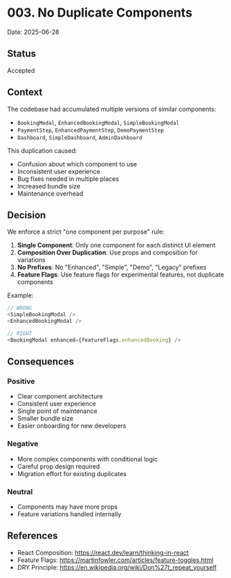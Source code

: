 # 003. No Duplicate Components

Date: 2025-06-28

## Status

Accepted

## Context

The codebase had accumulated multiple versions of similar components:
- `BookingModal`, `EnhancedBookingModal`, `SimpleBookingModal`
- `PaymentStep`, `EnhancedPaymentStep`, `DemoPaymentStep`
- `Dashboard`, `SimpleDashboard`, `AdminDashboard`

This duplication caused:
- Confusion about which component to use
- Inconsistent user experience
- Bug fixes needed in multiple places
- Increased bundle size
- Maintenance overhead

## Decision

We enforce a strict "one component per purpose" rule:

1. **Single Component**: Only one component for each distinct UI element
2. **Composition Over Duplication**: Use props and composition for variations
3. **No Prefixes**: No "Enhanced", "Simple", "Demo", "Legacy" prefixes
4. **Feature Flags**: Use feature flags for experimental features, not duplicate components

Example:
```typescript
// WRONG
<SimpleBookingModal />
<EnhancedBookingModal />

// RIGHT
<BookingModal enhanced={featureFlags.enhancedBooking} />
```

## Consequences

### Positive
- Clear component architecture
- Consistent user experience
- Single point of maintenance
- Smaller bundle size
- Easier onboarding for new developers

### Negative
- More complex components with conditional logic
- Careful prop design required
- Migration effort for existing duplicates

### Neutral
- Components may have more props
- Feature variations handled internally

## References

- React Composition: https://react.dev/learn/thinking-in-react
- Feature Flags: https://martinfowler.com/articles/feature-toggles.html
- DRY Principle: https://en.wikipedia.org/wiki/Don%27t_repeat_yourself